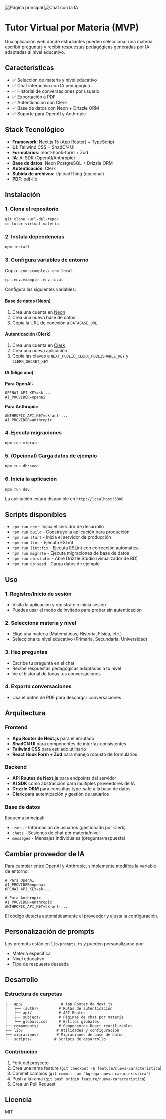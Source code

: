 ![Pagina principal](captura.png)
![Chat con la IA](captura2.png)

# Tutor Virtual por Materia (MVP)

Una aplicación web donde estudiantes pueden seleccionar una materia, escribir preguntas y recibir respuestas pedagógicas generadas por IA adaptadas al nivel educativo.

## Características

- ✅ Selección de materia y nivel educativo
- ✅ Chat interactivo con IA pedagógica
- ✅ Historial de conversaciones por usuario
- ✅ Exportación a PDF
- ✅ Autenticación con Clerk
- ✅ Base de datos con Neon + Drizzle ORM
- ✅ Soporte para OpenAI y Anthropic

## Stack Tecnológico

- **Framework**: Next.js 15 (App Router) + TypeScript
- **UI**: Tailwind CSS + ShadCN UI
- **Formularios**: react-hook-form + Zod
- **IA**: AI SDK (OpenAI/Anthropic)
- **Base de datos**: Neon PostgreSQL + Drizzle ORM
- **Autenticación**: Clerk
- **Subida de archivos**: UploadThing (opcional)
- **PDF**: pdf-lib

## Instalación

### 1. Clona el repositorio

```bash
git clone <url-del-repo>
cd tutor-virtual-materia
```

### 2. Instala dependencias

```bash
npm install
```

### 3. Configura variables de entorno

Copia `.env.example` a `.env.local`:

```bash
cp .env.example .env.local
```

Configura las siguientes variables:

#### Base de datos (Neon)

1. Crea una cuenta en [Neon](https://neon.tech)
2. Crea una nueva base de datos
3. Copia la URL de conexión a `DATABASE_URL`

#### Autenticación (Clerk)

1. Crea una cuenta en [Clerk](https://clerk.com)
2. Crea una nueva aplicación
3. Copia las claves a `NEXT_PUBLIC_CLERK_PUBLISHABLE_KEY` y `CLERK_SECRET_KEY`

#### IA (Elige uno)

**Para OpenAI:**

```env
OPENAI_API_KEY=sk-...
AI_PROVIDER=openai
```

**Para Anthropic:**

```env
ANTHROPIC_API_KEY=sk-ant-...
AI_PROVIDER=anthropic
```

### 4. Ejecuta migraciones

```bash
npm run migrate
```

### 5. (Opcional) Carga datos de ejemplo

```bash
npm run db:seed
```

### 6. Inicia la aplicación

```bash
npm run dev
```

La aplicación estará disponible en `http://localhost:3000`

## Scripts disponibles

- `npm run dev` - Inicia el servidor de desarrollo
- `npm run build` - Construye la aplicación para producción
- `npm run start` - Inicia el servidor de producción
- `npm run lint` - Ejecuta ESLint
- `npm run lint:fix` - Ejecuta ESLint con corrección automática
- `npm run migrate` - Ejecuta migraciones de base de datos
- `npm run db:studio` - Abre Drizzle Studio (visualizador de BD)
- `npm run db:seed` - Carga datos de ejemplo

## Uso

### 1. Registro/Inicio de sesión

- Visita la aplicación y regístrate o inicia sesión
- Puedes usar el modo de invitado para probar sin autenticación

### 2. Selecciona materia y nivel

- Elige una materia (Matemáticas, Historia, Física, etc.)
- Selecciona tu nivel educativo (Primaria, Secundaria, Universidad)

### 3. Haz preguntas

- Escribe tu pregunta en el chat
- Recibe respuestas pedagógicas adaptadas a tu nivel
- Ve el historial de todas tus conversaciones

### 4. Exporta conversaciones

- Usa el botón de PDF para descargar conversaciones

## Arquitectura

### Frontend

- **App Router de Next.js** para el enrutado
- **ShadCN UI** para componentes de interfaz consistentes
- **Tailwind CSS** para estilado utilitario
- **React Hook Form + Zod** para manejo robusto de formularios

### Backend

- **API Routes de Next.js** para endpoints del servidor
- **AI SDK** como abstracción para múltiples proveedores de IA
- **Drizzle ORM** para consultas type-safe a la base de datos
- **Clerk** para autenticación y gestión de usuarios

### Base de datos

Esquema principal:

- `users` - Información de usuarios (gestionado por Clerk)
- `chats` - Sesiones de chat por materia/nivel
- `messages` - Mensajes individuales (pregunta/respuesta)

## Cambiar proveedor de IA

Para cambiar entre OpenAI y Anthropic, simplemente modifica la variable de entorno:

```env
# Para OpenAI
AI_PROVIDER=openai
OPENAI_API_KEY=sk-...

# Para Anthropic
AI_PROVIDER=anthropic
ANTHROPIC_API_KEY=sk-ant-...
```

El código detecta automáticamente el proveedor y ajusta la configuración.

## Personalización de prompts

Los prompts están en `lib/prompts.ts` y pueden personalizarse por:

- Materia específica
- Nivel educativo
- Tipo de respuesta deseada

## Desarrollo

### Estructura de carpetas

```
├── app/                 # App Router de Next.js
│   ├── (auth)/         # Rutas de autenticación
│   ├── api/            # API Routes
│   ├── subject/        # Páginas de chat por materia
│   └── globals.css     # Estilos globales
├── components/         # Componentes React reutilizables
├── lib/               # Utilidades y configuración
├── migrations/        # Migraciones de base de datos
└── scripts/          # Scripts de desarrollo
```

### Contribución

1. Fork del proyecto
2. Crea una rama feature (`git checkout -b feature/nueva-caracteristica`)
3. Commit cambios (`git commit -am 'Agrega nueva característica'`)
4. Push a la rama (`git push origin feature/nueva-caracteristica`)
5. Crea un Pull Request

## Licencia

MIT
